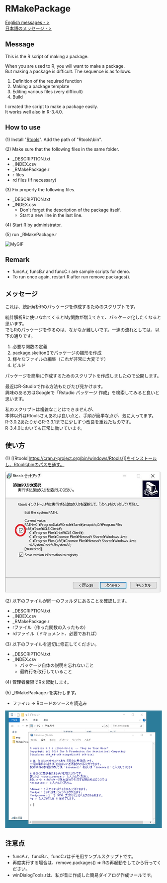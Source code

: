 # RMakePackage
[English messages - >](#en)   
[日本語のメッセージ - >](#ja) 

## <a name="en">Message

This is the R script of making a package.

When you are used to R, you will want to make a package.  
But making a package is difficult. The sequence is as follows.

1. Definition of the required function
1. Making a package template
1. Editing various files (very difficult)
1. Build

I created the script to make a package easily.  
It works well also in R-3.4.0.  

## How to use
(1) Install "[Rtools](https://cran.r-project.org/bin/windows/Rtools/)". Add the path of "Rtools\bin".

(2) Make sure that the following files in the same folder.

  * _DESCRIPTION.txt
  * _INDEX.csv
  * _RMakePackage.r
  * r files
  * rd files (If necessary)

(3) Fix properly the following files.

  * _DESCRIPTION.txt
  * _INDEX.csv
    - Don't forget the description of the package itself.
    - Start a new line in the last line.

(4) Start R by administrator.

(5) run _RMakePackage.r

![MyGIF](https://github.com/WAKU-TAKE-A/RMakePackage/wiki/img/how_to_use_RMakePackage.gif)

## Remark

* funcA.r, funcB.r and funcC.r are sample scripts for demo.
* To run once again, restart R after run remove.packages().

## <a name="ja">メッセージ

これは、統計解析Rのパッケージを作成するためのスクリプトです。

統計解析Rに使いなれてくるとMy関数が増えてきて、パッケージ化したくなると思います。  
でもRのパッケージを作るのは、なかなか難しいです。一連の流れとしては、以下の通りです。

1. 必要な関数の定義
1. package.skelton()でパッケージの雛形を作成
1. 様々なファイルの編集（これが非常に大変です）
1. ビルド

パッケージを簡単に作成するためのスクリプトを作成しましたので公開します。

最近はR-Studioで作る方法もたびたび見かけます。  
興味のある方はGoogleで「Rstudio パッケージ  作成」を検索してみると良いと思います。

私のスクリプトは複雑なことはできませんが、  
本体以外はRtoolsさえあれば良い点と、手順が簡単な点が、気に入ってます。  
R-3.0.2あたりからR-3.3.1までに少しずつ改良を重ねたものです。  
R-3.4.0においても正常に動いています。

## 使い方
(1) [[Rtools|https://cran.r-project.org/bin/windows/Rtools/]]をインストールし、Rtools\binのパスを通す。

![MyJPG](https://raw.githubusercontent.com/WAKU-TAKE-A/RMakePackage/master/img/install_rtools_01.jpg)

(2) 以下のファイルが同一のフォルダにあることを確認します。

  * _DESCRIPTION.txt
  * _INDEX.csv
  * _RMakePackage.r
  * rファイル（作った関数の入ったもの）
  * rdファイル（ドキュメント、必要であれば）

(3) 以下のファイルを適切に修正してください。

  * _DESCRIPTION.txt
  * _INDEX.csv
    - パッケージ自体の説明を忘れないこと
    - 最終行を改行していること

(4) 管理者権限でRを起動します。

(5) _RMakePackage.rを実行します。

  * ファイル ⇒ Rコードのソースを読込み

![MyGIF](https://raw.githubusercontent.com/WAKU-TAKE-A/RMakePackage/master/img/how_to_use_RMakePackage.gif)

## 注意点

* funcA.r、funcB.r、funcC.rはデモ用サンプルスクリプトです。
* 再度実行する場合は、remove.packages() ⇒ Rの再起動をしてから行ってください。
* winDialogTools.rは、私が昔に作成した簡易ダイアログ作成ツールです。
